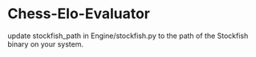 # Chess-Elo-Evaluator

update stockfish_path in Engine/stockfish.py to the path of the Stockfish binary on your system.